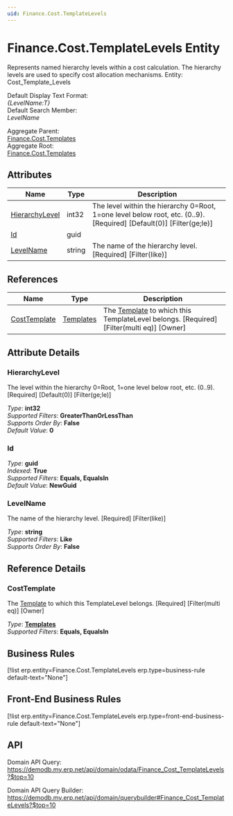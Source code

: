 ```yaml
---
uid: Finance.Cost.TemplateLevels
---
```

# Finance.Cost.TemplateLevels Entity

Represents named hierarchy levels within a cost calculation. The hierarchy levels are used to specify cost allocation mechanisms. Entity: Cost_Template_Levels

Default Display Text Format:  
_{LevelName:T}_  
Default Search Member:  
_LevelName_  

Aggregate Parent:  
[Finance.Cost.Templates](Finance.Cost.Templates.md)  
Aggregate Root:  
[Finance.Cost.Templates](Finance.Cost.Templates.md)  

## Attributes

| Name | Type | Description |
| ---- | ---- | --- |
| [HierarchyLevel](Finance.Cost.TemplateLevels.md#hierarchylevel) | int32 | The level within the hierarchy 0=Root, 1=one level below root, etc. (0..9). [Required] [Default(0)] [Filter(ge;le)] 
| [Id](Finance.Cost.TemplateLevels.md#id) | guid |  
| [LevelName](Finance.Cost.TemplateLevels.md#levelname) | string | The name of the hierarchy level. [Required] [Filter(like)] 

## References

| Name | Type | Description |
| ---- | ---- | --- |
| [CostTemplate](Finance.Cost.TemplateLevels.md#costtemplate) | [Templates](Finance.Cost.Templates.md) | The [Template](Finance.Cost.Templates.md) to which this TemplateLevel belongs. [Required] [Filter(multi eq)] [Owner] |


## Attribute Details

### HierarchyLevel

The level within the hierarchy 0=Root, 1=one level below root, etc. (0..9). [Required] [Default(0)] [Filter(ge;le)]

_Type_: **int32**  
_Supported Filters_: **GreaterThanOrLessThan**  
_Supports Order By_: **False**  
_Default Value_: **0**  

### Id

_Type_: **guid**  
_Indexed_: **True**  
_Supported Filters_: **Equals, EqualsIn**  
_Default Value_: **NewGuid**  

### LevelName

The name of the hierarchy level. [Required] [Filter(like)]

_Type_: **string**  
_Supported Filters_: **Like**  
_Supports Order By_: **False**  


## Reference Details

### CostTemplate

The [Template](Finance.Cost.Templates.md) to which this TemplateLevel belongs. [Required] [Filter(multi eq)] [Owner]

_Type_: **[Templates](Finance.Cost.Templates.md)**  
_Supported Filters_: **Equals, EqualsIn**  



## Business Rules

[!list erp.entity=Finance.Cost.TemplateLevels erp.type=business-rule default-text="None"]

## Front-End Business Rules

[!list erp.entity=Finance.Cost.TemplateLevels erp.type=front-end-business-rule default-text="None"]

## API

Domain API Query:
<https://demodb.my.erp.net/api/domain/odata/Finance_Cost_TemplateLevels?$top=10>

Domain API Query Builder:
<https://demodb.my.erp.net/api/domain/querybuilder#Finance_Cost_TemplateLevels?$top=10>

